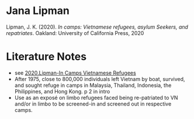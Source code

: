 # Jana Lipman

Lipman, J. K. (2020). _In camps: Vietnamese refugees, asylum Seekers, and repatriates_. Oakland: University of California Press, 2020

# Literature Notes
- see [2020.Lipman-In Camps Vietnamese Refugees](002.Literature%20Notes/2020.Lipman-In%20Camps%20Vietnamese%20Refugees.md)
- After 1975, close to 800,000 individuals left Vietnam by boat, survived, and sought refuge in camps in Malaysia, Thailand, Indonesia, the Philippines, and Hong Kong. p 2 in intro 
- Use as an exposé on limbo refugees faced being re-patriated to VN and/or in limbo to be screened-in and screened out in respective camps.

